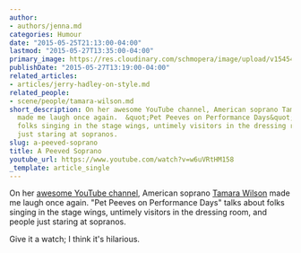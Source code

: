 ```yaml
---
author:
- authors/jenna.md
categories: Humour
date: "2015-05-25T21:13:00-04:00"
lastmod: "2015-05-27T13:35:00-04:00"
primary_image: https://res.cloudinary.com/schmopera/image/upload/v1545409169/media/webhook-uploads/1432602771137/Tammy.jpg.jpg
publishDate: "2015-05-27T13:19:00-04:00"
related_articles:
- articles/jerry-hadley-on-style.md
related_people:
- scene/people/tamara-wilson.md
short_description: On her awesome YouTube channel, American soprano Tamara Wilson
  made me laugh once again.  &quot;Pet Peeves on Performance Days&quot; talks about
  folks singing in the stage wings, untimely visitors in the dressing room, and people
  just staring at sopranos.
slug: a-peeved-soprano
title: A Peeved Soprano
youtube_url: https://www.youtube.com/watch?v=w6uVRtHM158
_template: article_single
---
```


On her [awesome YouTube channel](https://www.youtube.com/channel/UC6jidviYzIjuBRq_5mzIgzQ), American soprano [Tamara Wilson](/scene/people/tamara-wilson/) made me laugh once again.  "Pet Peeves on Performance Days" talks about folks singing in the stage wings, untimely visitors in the dressing room, and people just staring at sopranos.

Give it a watch; I think it's hilarious.
